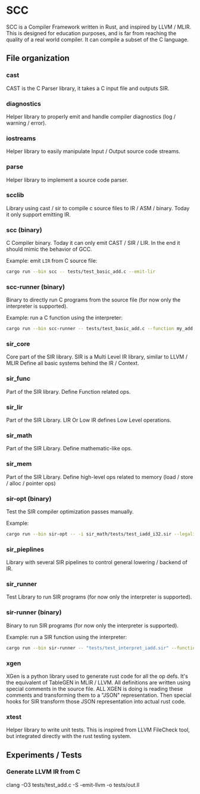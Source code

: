 # SCC

SCC is a Compiler Framework written in Rust, and inspired by LLVM / MLIR.
This is designed for education purposes, and is far from reaching the quality of a real world compiler.
It can compile a subset of the C language.

## File organization

### cast

CAST is the C Parser library, it takes a C input file and outputs SIR.

### diagnostics

Helper library to properly emit and handle compiler diagnostics (log / warning / error).

### iostreams

Helper library to easily manipulate Input / Output source code streams.

### parse

Helper library to implement a source code parser.

### scclib

Library using cast / sir to compile c source files to IR / ASM / binary.
Today it only support emitting IR.

### scc (binary)

C Compiler binary.
Today it can only emit CAST / SIR / LIR.
In the end it should mimic the behavior of GCC.

Example: emit `LIR` from C source file:
```bash
cargo run --bin scc -- tests/test_basic_add.c --emit-lir
```

### scc-runner (binary)

Binary to directly run C programs from the source file (for now only the interpreter is supported).

Example: run a C function using the interpreter:
```bash
cargo run --bin scc-runner -- tests/test_basic_add.c --function my_add --inputs 8 13 --mode interpreter
```

### sir_core

Core part of the SIR library.
SIR is a Multi Level IR library, similar to LLVM / MLIR
Define all basic systems behind the IR / Context.

### sir_func

Part of the SIR library.
Define Function related ops.

### sir_lir

Part of the SIR Library.
LIR Or Low IR defines Low Level operations.

### sir_math

Part of the SIR Library.
Define mathematic-like ops.

### sir_mem

Part of the SIR Library.
Define high-level ops related to memory (load / store / alloc / pointer ops)

### sir-opt (binary)

Test the SIR compiler optimization passes manually.

Example: 
```bash
cargo run --bin sir-opt -- -i sir_math/tests/test_iadd_i32.sir --legalize-to-low-level --print-ir-before-all
```

### sir_pieplines

Library with several SIR pipelines to control general lowering / backend of IR.

### sir_runner

Test Library to run SIR programs (for now only the interpreter is supported).

### sir-runner (binary)

Binary to run SIR programs (for now only the interpreter is supported).

Example: run a SIR function using the interpreter:
```bash
cargo run --bin sir-runner -- "tests/test_interpret_iadd.sir" --function "foo" --inputs 8 13 --mode interpreter
```

### xgen

XGen is a python library used to generate rust code for all the op defs.
It's the equivalent of TableGEN in MLIR / LLVM.
All definitions are written using special comments in the source file.
ALL XGEN is doing is reading these comments and transforming them to a "JSON" representation.
Then special hooks for SIR transform those JSON representation into actual rust code.

### xtest

Helper library to write unit tests.
This is inspired from LLVM FileCheck tool, but integrated directly with the rust testing system.

## Experiments / Tests

### Generate LLVM IR from C

clang -O3 tests/test_add.c -S -emit-llvm -o tests/out.ll